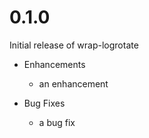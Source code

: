 # 0.1.0

Initial release of wrap-logrotate

* Enhancements
  * an enhancement

* Bug Fixes
  * a bug fix
